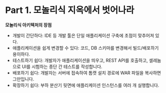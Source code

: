 # Part 1. 모놀리식 지옥에서 벗어나라

**모놀리식 아키텍처의 장점**
- 개발이 간단하다: IDE 등 개발 툴은 단일 애플리케이션 구축에 초점이 맞추어져 있다.
- 애플리케이션을 쉽게 변경할 수 있다: 코드, DB 스키마를 변경해서 빌드/배포하기 용이하다.
- 테스트하기 쉽다: 개발자가 애플리케이션을 띄우고, REST API를 호출하고, 셀레늄으로 UI를 시험하는 종단 간 테스트를 작성합니다.
- 배포하기 쉽다: 개발자는 서버에 접속하여 톰캣 설치 경로에 WAR 파일을 복사하면 그만입니다.
- 확장하기 쉽다: 부하 분산기 뒷면에 애플리케이션 인스턴스를 여러 개 실행합니다.